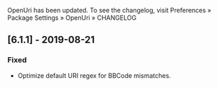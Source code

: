 OpenUri has been updated. To see the changelog, visit
Preferences » Package Settings » OpenUri » CHANGELOG


## [6.1.1] - 2019-08-21

### Fixed
- Optimize default URI regex for BBCode mismatches.
